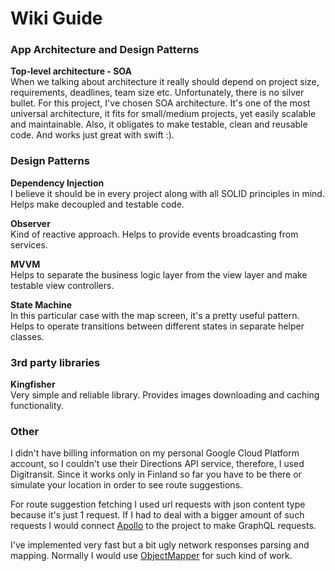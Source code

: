 # Wiki Guide


### App Architecture and Design Patterns

__Top-level architecture - SOA__\
When we talking about architecture it really should depend on project size, requirements, deadlines, team size etc. Unfortunately, there is no silver bullet. For this project, I've chosen SOA architecture. It's one of the most universal architecture, it fits for small/medium projects, yet easily scalable and maintainable. Also, it obligates to make testable, clean and reusable code. And works just great with swift :).

### Design Patterns

__Dependency Injection__\
I believe it should be in every project along with all SOLID principles in mind. Helps make decoupled and testable code.

__Observer__\
Kind of reactive approach. Helps to provide events broadcasting from services.

__MVVM__\
Helps to separate the business logic layer from the view layer and make testable view controllers.

__State Machine__\
In this particular case with the map screen, it's a pretty useful pattern. Helps to operate transitions between different states in separate helper classes.


### 3rd party libraries

__Kingfisher__\
Very simple and reliable library. Provides images downloading and caching functionality.


### Other

I didn't have billing information on my personal Google Cloud Platform account, so I couldn't use their Directions API service, therefore, I used Digitransit. Since it works only in Finland so far you have to be there or simulate your location in order to see route suggestions.

For route suggestion fetching I used url requests with json content type because it's just 1 request. If I had to deal with a bigger amount of such requests I would connect [Apollo](https://github.com/apollographql/apollo-ios) to the project to make GraphQL requests.

I've implemented very fast but a bit ugly network responses parsing and mapping. Normally I would use [ObjectMapper](https://github.com/tristanhimmelman/ObjectMapper) for such kind of work.

